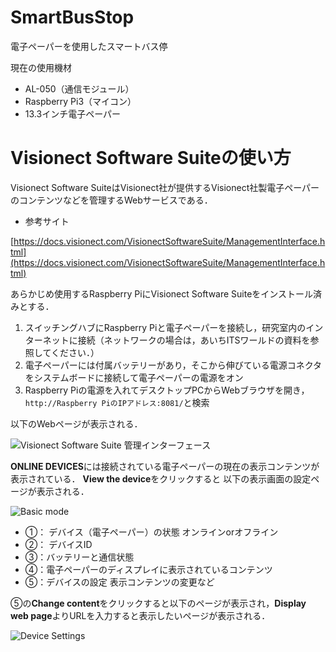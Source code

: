 # SmartBusStop
電子ペーパーを使用したスマートバス停

現在の使用機材

+ AL-050（通信モジュール）
+ Raspberry Pi3（マイコン）
+ 13.3インチ電子ペーパー

# Visionect Software Suiteの使い方 
Visionect Software SuiteはVisionect社が提供するVisionect社製電子ペーパーのコンテンツなどを管理するWebサービスである．

+ 参考サイト

[https://docs.visionect.com/VisionectSoftwareSuite/ManagementInterface.html](https://docs.visionect.com/VisionectSoftwareSuite/ManagementInterface.html)

あらかじめ使用するRaspberry PiにVisionect Software Suiteをインストール済みとする．

1. スイッチングハブにRaspberry Piと電子ペーパーを接続し，研究室内のインターネットに接続（ネットワークの場合は，あいちITSワールドの資料を参照してください．）
2. 電子ペーパーには付属バッテリーがあり，そこから伸びている電源コネクタをシステムボードに接続して電子ペーパーの電源をオン
3. Raspberry Piの電源を入れてデスクトップPCからWebブラウザを開き，`http://Raspberry PiのIPアドレス:8081/`と検索

以下のWebページが表示される．

![Visionect Software Suite 管理インターフェース](https://docs.visionect.com/_images/status.png)


 **ONLINE DEVICES**には接続されている電子ペーパーの現在の表示コンテンツが表示されている． 
 **View the device**をクリックすると 以下の表示画面の設定ページが表示される．

![Basic mode](https://docs.visionect.com/_images/basic_explain.png)

+ ①： デバイス（電子ペーパー）の状態 オンラインorオフライン
+ ②： デバイスID
+ ③：バッテリーと通信状態
+ ④：電子ペーパーのディスプレイに表示されているコンテンツ
+ ⑤：デバイスの設定 表示コンテンツの変更など

⑤の**Change content**をクリックすると以下のページが表示され，**Display web page**よりURLを入力すると表示したいページが表示される．

![Device Settings](https://docs.visionect.com/_images/basic_content.png)